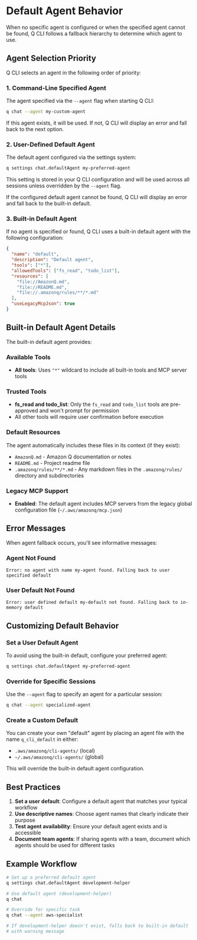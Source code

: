 # Default Agent Behavior

When no specific agent is configured or when the specified agent cannot be found, Q CLI follows a fallback hierarchy to determine which agent to use.

## Agent Selection Priority

Q CLI selects an agent in the following order of priority:

### 1. Command-Line Specified Agent
The agent specified via the `--agent` flag when starting Q CLI:

```bash
q chat --agent my-custom-agent
```

If this agent exists, it will be used. If not, Q CLI will display an error and fall back to the next option.

### 2. User-Defined Default Agent
The default agent configured via the settings system:

```bash
q settings chat.defaultAgent my-preferred-agent
```

This setting is stored in your Q CLI configuration and will be used across all sessions unless overridden by the `--agent` flag.

If the configured default agent cannot be found, Q CLI will display an error and fall back to the built-in default.

### 3. Built-in Default Agent
If no agent is specified or found, Q CLI uses a built-in default agent with the following configuration:

```json
{
  "name": "default",
  "description": "Default agent",
  "tools": ["*"],
  "allowedTools": ["fs_read", "todo_list"],
  "resources": [
    "file://AmazonQ.md",
    "file://README.md", 
    "file://.amazonq/rules/**/*.md"
  ],
  "useLegacyMcpJson": true
}
```

## Built-in Default Agent Details

The built-in default agent provides:

### Available Tools
- **All tools**: Uses `"*"` wildcard to include all built-in tools and MCP server tools

### Trusted Tools
- **fs_read and todo_list**: Only the `fs_read` and `todo_list` tools are pre-approved and won't prompt for permission
- All other tools will require user confirmation before execution

### Default Resources
The agent automatically includes these files in its context (if they exist):
- `AmazonQ.md` - Amazon Q documentation or notes
- `README.md` - Project readme file
- `.amazonq/rules/**/*.md` - Any markdown files in the `.amazonq/rules/` directory and subdirectories

### Legacy MCP Support
- **Enabled**: The default agent includes MCP servers from the legacy global configuration file (`~/.aws/amazonq/mcp.json`)

## Error Messages

When agent fallback occurs, you'll see informative messages:

### Agent Not Found
```
Error: no agent with name my-agent found. Falling back to user specified default
```

### User Default Not Found
```
Error: user defined default my-default not found. Falling back to in-memory default
```

## Customizing Default Behavior

### Set a User Default Agent
To avoid using the built-in default, configure your preferred agent:

```bash
q settings chat.defaultAgent my-preferred-agent
```

### Override for Specific Sessions
Use the `--agent` flag to specify an agent for a particular session:

```bash
q chat --agent specialized-agent
```

### Create a Custom Default
You can create your own "default" agent by placing an agent file with the name `q_cli_default` in either:
- `.aws/amazonq/cli-agents/` (local)
- `~/.aws/amazonq/cli-agents/` (global)

This will override the built-in default agent configuration.

## Best Practices

1. **Set a user default**: Configure a default agent that matches your typical workflow
2. **Use descriptive names**: Choose agent names that clearly indicate their purpose
3. **Test agent availability**: Ensure your default agent exists and is accessible
4. **Document team agents**: If sharing agents with a team, document which agents should be used for different tasks

## Example Workflow

```bash
# Set up a preferred default agent
q settings chat.defaultAgent development-helper

# Use default agent (development-helper)
q chat

# Override for specific task
q chat --agent aws-specialist

# If development-helper doesn't exist, falls back to built-in default
# with warning message
```
